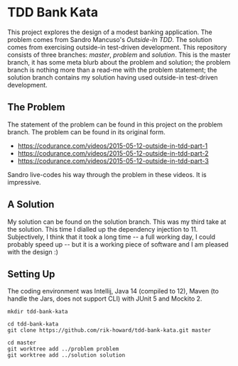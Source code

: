 


# TDD Bank Kata
This project explores the design of a modest banking application.  The problem comes from Sandro Mancuso's *Outside-In TDD*.  The solution comes from exercising outside-in test-driven development.  This repository consists of three branches: *master*, *problem* and *solution*.  This is the master branch, it has some meta blurb about the problem and solution; the problem branch is nothing more than a read-me with the problem statement; the solution branch contains my solution having used outside-in test-driven development.



## The Problem
The statement of the problem can be found in this project on the problem branch.  The problem can be found in its original form.

* https://codurance.com/videos/2015-05-12-outside-in-tdd-part-1
* https://codurance.com/videos/2015-05-12-outside-in-tdd-part-2
* https://codurance.com/videos/2015-05-12-outside-in-tdd-part-3

Sandro live-codes his way through the problem in these videos.  It is impressive.


## A Solution
My solution can be found on the solution branch.  This was my third take at the solution.  This time I dialled up the dependency injection to 11.  Subjectively, I think that it took a long time -- a full working day, I could probably speed up -- but it is a working piece of software and I am pleased with the design :)


## Setting Up
The coding environment was Intellij, Java 14 (compiled to 12), Maven (to handle the Jars, does not support CLI) with JUnit 5 and Mockito 2.

    mkdir tdd-bank-kata

    cd tdd-bank-kata
    git clone https://github.com/rik-howard/tdd-bank-kata.git master

    cd master
    git worktree add ../problem problem
    git worktree add ../solution solution
